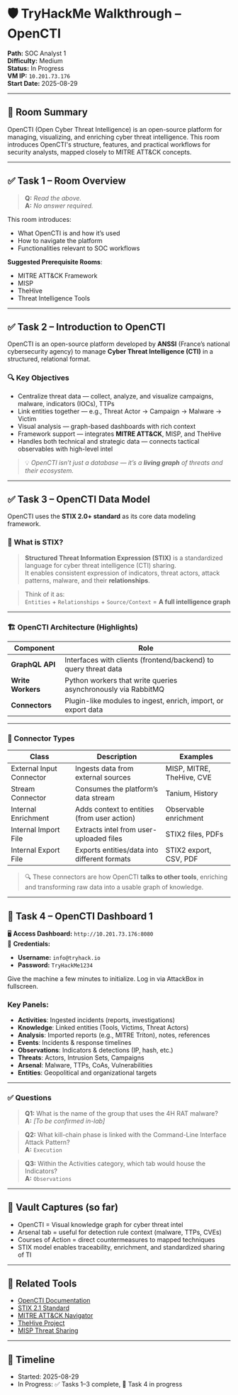 # 🛡️ TryHackMe Walkthrough – OpenCTI  
**Path:** SOC Analyst 1  
**Difficulty:** Medium  
**Status:** In Progress  
**VM IP:** `10.201.73.176`  
**Start Date:** 2025-08-29

---

## 📘 Room Summary

OpenCTI (Open Cyber Threat Intelligence) is an open-source platform for managing, visualizing, and enriching cyber threat intelligence. This room introduces OpenCTI's structure, features, and practical workflows for security analysts, mapped closely to MITRE ATT&CK concepts.

---

## ✅ Task 1 – Room Overview

> **Q:** _Read the above._  
> **A:** _No answer required._

This room introduces:
- What OpenCTI is and how it’s used
- How to navigate the platform
- Functionalities relevant to SOC workflows

**Suggested Prerequisite Rooms**:
- MITRE ATT&CK Framework  
- MISP  
- TheHive  
- Threat Intelligence Tools

---

## ✅ Task 2 – Introduction to OpenCTI

OpenCTI is an open-source platform developed by **ANSSI** (France’s national cybersecurity agency) to manage **Cyber Threat Intelligence (CTI)** in a structured, relational format.

### 🔍 Key Objectives
- Centralize threat data — collect, analyze, and visualize campaigns, malware, indicators (IOCs), TTPs
- Link entities together — e.g., Threat Actor → Campaign → Malware → Victim
- Visual analysis — graph-based dashboards with rich context
- Framework support — integrates **MITRE ATT&CK**, MISP, and TheHive
- Handles both technical and strategic data — connects tactical observables with high-level intel

> 💡 _OpenCTI isn’t just a database — it’s a **living graph** of threats and their ecosystem._

---

## ✅ Task 3 – OpenCTI Data Model

OpenCTI uses the **STIX 2.0+ standard** as its core data modeling framework.

### 🧠 What is STIX?
> **Structured Threat Information Expression (STIX)** is a standardized language for cyber threat intelligence (CTI) sharing.  
> It enables consistent expression of indicators, threat actors, attack patterns, malware, and their **relationships**.

> Think of it as:  
> `Entities` + `Relationships` + `Source/Context` = **A full intelligence graph**

---

### 🏗️ OpenCTI Architecture (Highlights)

| Component        | Role                                                                 |
|------------------|----------------------------------------------------------------------|
| **GraphQL API**  | Interfaces with clients (frontend/backend) to query threat data      |
| **Write Workers**| Python workers that write queries asynchronously via RabbitMQ        |
| **Connectors**   | Plugin-like modules to ingest, enrich, import, or export data        |

---

### 🔌 Connector Types

| Class                       | Description                                         | Examples                      |
|----------------------------|-----------------------------------------------------|-------------------------------|
| External Input Connector   | Ingests data from external sources                  | MISP, MITRE, TheHive, CVE     |
| Stream Connector           | Consumes the platform’s data stream                 | Tanium, History               |
| Internal Enrichment        | Adds context to entities (from user action)         | Observable enrichment         |
| Internal Import File       | Extracts intel from user-uploaded files             | STIX2 files, PDFs             |
| Internal Export File       | Exports entities/data into different formats        | STIX2 export, CSV, PDF        |

> 🔍 These connectors are how OpenCTI **talks to other tools**, enriching and transforming raw data into a usable graph of knowledge.

---

## 🔄 Task 4 – OpenCTI Dashboard 1

🖥️ **Access Dashboard:** `http://10.201.73.176:8080`  
🔐 **Credentials:**  
- **Username:** `info@tryhack.io`  
- **Password:** `TryHackMe1234`

Give the machine a few minutes to initialize. Log in via AttackBox in fullscreen.

### Key Panels:
- **Activities**: Ingested incidents (reports, investigations)  
- **Knowledge**: Linked entities (Tools, Victims, Threat Actors)  
- **Analysis**: Imported reports (e.g., MITRE Triton), notes, references  
- **Events**: Incidents & response timelines  
- **Observations**: Indicators & detections (IP, hash, etc.)  
- **Threats**: Actors, Intrusion Sets, Campaigns  
- **Arsenal**: Malware, TTPs, CoAs, Vulnerabilities  
- **Entities**: Geopolitical and organizational targets

---

### ✅ Questions
> **Q1:** What is the name of the group that uses the 4H RAT malware?  
> **A:** _[To be confirmed in-lab]_  

> **Q2:** What kill-chain phase is linked with the Command-Line Interface Attack Pattern?  
> **A:** `Execution`  

> **Q3:** Within the Activities category, which tab would house the Indicators?  
> **A:** `Observations`

---

## 🧠 Vault Captures (so far)
- OpenCTI = Visual knowledge graph for cyber threat intel  
- Arsenal tab = useful for detection rule context (malware, TTPs, CVEs)  
- Courses of Action = direct countermeasures to mapped techniques  
- STIX model enables traceability, enrichment, and standardized sharing of TI  

---

## 🔗 Related Tools
- [OpenCTI Documentation](https://www.opencti.io/)  
- [STIX 2.1 Standard](https://oasis-open.github.io/cti-documentation/stix/intro.html)  
- [MITRE ATT&CK Navigator](https://attack.mitre.org/)  
- [TheHive Project](https://thehive-project.org/)  
- [MISP Threat Sharing](https://www.misp-project.org/)

---

## 📅 Timeline
- Started: 2025-08-29  
- In Progress: ✅ Tasks 1–3 complete, 🔄 Task 4 in progress

